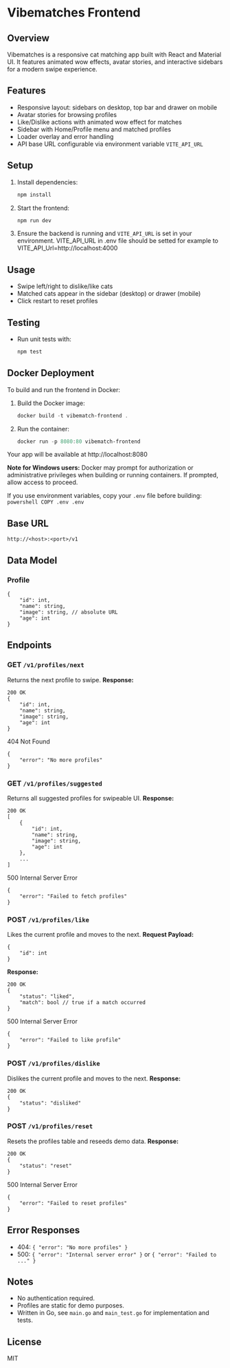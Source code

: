 
# Vibematches Frontend

## Overview
Vibematches is a responsive cat matching app built with React and Material UI. It features animated wow effects, avatar stories, and interactive sidebars for a modern swipe experience.

## Features
- Responsive layout: sidebars on desktop, top bar and drawer on mobile
- Avatar stories for browsing profiles
- Like/Dislike actions with animated wow effect for matches
- Sidebar with Home/Profile menu and matched profiles
- Loader overlay and error handling
- API base URL configurable via environment variable `VITE_API_URL`

## Setup
1. Install dependencies:
	```bash
	npm install
	```
2. Start the frontend:
	```bash
	npm run dev
	```
3. Ensure the backend is running and `VITE_API_URL` is set in your environment.
VITE_API_URL in .env file should be setted for example to VITE_API_Url=http://localhost:4000

## Usage
- Swipe left/right to dislike/like cats
- Matched cats appear in the sidebar (desktop) or drawer (mobile)
- Click restart to reset profiles

## Testing
- Run unit tests with:
  ```bash
  npm test
  ```

## Docker Deployment

To build and run the frontend in Docker:

1. Build the Docker image:
	```powershell
	docker build -t vibematch-frontend .
	```

2. Run the container:
	```powershell
	docker run -p 8080:80 vibematch-frontend
	```


Your app will be available at http://localhost:8080

**Note for Windows users:**
Docker may prompt for authorization or administrative privileges when building or running containers. If prompted, allow access to proceed.

If you use environment variables, copy your `.env` file before building:
	```powershell
	COPY .env .env
	```

## Base URL
`http://<host>:<port>/v1`

## Data Model
### Profile
```
{
	"id": int,
	"name": string,
	"image": string, // absolute URL
	"age": int
}
```

## Endpoints

### GET `/v1/profiles/next`
Returns the next profile to swipe.
**Response:**
```
200 OK
{
	"id": int,
	"name": string,
	"image": string,
	"age": int
}
```
404 Not Found
```
{
	"error": "No more profiles"
}
```

### GET `/v1/profiles/suggested`
Returns all suggested profiles for swipeable UI.
**Response:**
```
200 OK
[
	{
		"id": int,
		"name": string,
		"image": string,
		"age": int
	},
	...
]
```
500 Internal Server Error
```
{
	"error": "Failed to fetch profiles"
}
```

### POST `/v1/profiles/like`
Likes the current profile and moves to the next.
**Request Payload:**
```
{
	"id": int
}
```
**Response:**
```
200 OK
{
	"status": "liked",
	"match": bool // true if a match occurred
}
```
500 Internal Server Error
```
{
	"error": "Failed to like profile"
}
```

### POST `/v1/profiles/dislike`
Dislikes the current profile and moves to the next.
**Response:**
```
200 OK
{
	"status": "disliked"
}
```

### POST `/v1/profiles/reset`
Resets the profiles table and reseeds demo data.
**Response:**
```
200 OK
{
	"status": "reset"
}
```
500 Internal Server Error
```
{
	"error": "Failed to reset profiles"
}
```

## Error Responses
- 404: `{ "error": "No more profiles" }`
- 500: `{ "error": "Internal server error" }` or `{ "error": "Failed to ..." }`

## Notes
- No authentication required.
- Profiles are static for demo purposes.
- Written in Go, see `main.go` and `main_test.go` for implementation and tests.


## License
MIT
